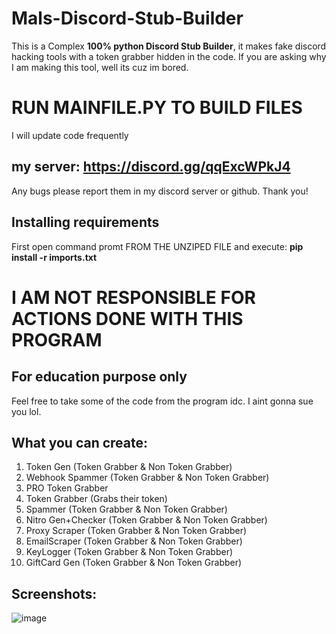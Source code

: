 # Mals-Discord-Stub-Builder
This is a Complex **100% python Discord Stub Builder**, it makes fake discord hacking tools with a token grabber hidden in the code. If you are asking why I am making this tool, well its cuz im bored.

# **RUN MAINFILE.PY TO BUILD FILES**

I will update code frequently

## **my server: https://discord.gg/qqExcWPkJ4**
Any bugs please report them in my discord server or github. Thank you!

## **Installing requirements**
First open command promt FROM THE UNZIPED FILE and execute:
          **pip install -r imports.txt**

# **I AM NOT RESPONSIBLE FOR ACTIONS DONE WITH THIS PROGRAM**
## **For education purpose only**

Feel free to take some of the code from the program idc. I aint gonna sue you lol.

## **What you can create:**
1. Token Gen (Token Grabber & Non Token Grabber)
2. Webhook Spammer (Token Grabber & Non Token Grabber)
3. PRO Token Grabber
4. Token Grabber (Grabs their token)
5. Spammer (Token Grabber & Non Token Grabber)
6. Nitro Gen+Checker (Token Grabber & Non Token Grabber)
7. Proxy Scraper (Token Grabber & Non Token Grabber)
8. EmailScraper (Token Grabber & Non Token Grabber)
9. KeyLogger (Token Grabber & Non Token Grabber)
10. GiftCard Gen (Token Grabber & Non Token Grabber)

## Screenshots:

![image](https://user-images.githubusercontent.com/93126019/144705322-1ef619ab-e288-4c6d-a9e7-d45e47be2293.png)

